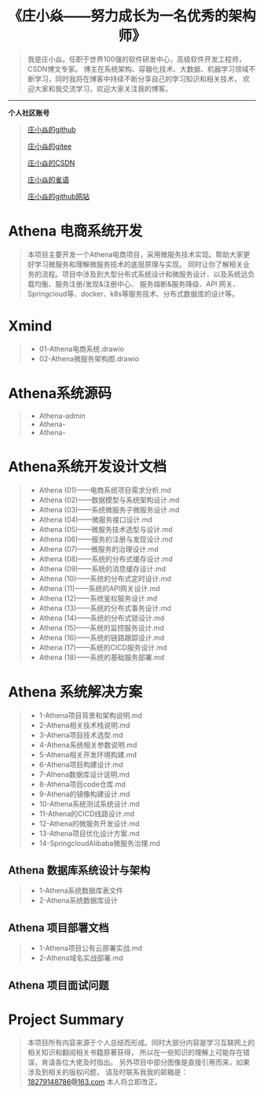 # <h1 align="center">《庄小焱——努力成长为一名优秀的架构师》</h1>

>我是庄小焱。任职于世界100强的软件研发中心，高级软件开发工程师，CSDN博文专家。 
> 博主在系统架构、容器化技术、大数据、机器学习领域不断学习，同时我将在博客中持续不断分享自己的学习知识和相关技术， 
> 欢迎大家和我交流学习，欢迎大家关注我的博客。
-----------------------------------------------------------------------------------------------
**个人社区账号**

> [庄小焱的github](https://github.com/2462612540)
>
> [庄小焱的gitee](https://gitee.com/xjl2462612540)
>
> [庄小焱的CSDN](https://blog.csdn.net/weixin_41605937?type=blog)
>
> [庄小焱的雀语](https://www.yuque.com/dashboard/my_books)
>
> [庄小焱的github网站](https://github.com/2462612540)


# Athena 电商系统开发

> 本项目主要开发一个Athena电商项目，采用微服务技术实现。帮助大家更好学习微服务和理解微服务技术的底层原理与实现。
> 同时让你了解相关业务的流程。项目中涉及到大型分布式系统设计和微服务设计、以及系统远负载均衡、服务注册/发现&注册中心、
> 服务熔断&服务降级、API 网关、Springcloud等、docker、k8s等服务技术、分布式数据库的设计等。




# Xmind

> - 01-Athena电商系统.drawio
> - 02-Athena微服务架构图.drawio

# Athena系统源码

> - Athena-admin 
> - Athena-
> - Athena-



# Athena系统开发设计文档

> - Athena (01)——电商系统项目需求分析.md
> - Athena (02)——数据模型与系统架构设计.md
> - Athena (03)——系统微服务子微服务设计.md
> - Athena (04)——微服务接口设计.md
> - Athena (05)——微服务技术选型与设计.md
> - Athena (06)——服务的注册与发现设计.md
> - Athena (07)——微服务的治理设计.md
> - Athena (08)——系统的分布式缓存设计.md
> - Athena (09)——系统的消息缓存设计.md
> - Athena (10)——系统的分布式定时设计.md
> - Athena (11)——系统的API网关设计.md
> - Athena (12)——系统鉴权服务设计.md
> - Athena (13)——系统的分布式事务设计.md
> - Athena (14)——系统的分布式锁设计.md
> - Athena (15)——系统的监控服务设计.md
> - Athena (16)——系统的链路跟踪设计.md
> - Athena (17)——系统的CICD服务设计.md
> - Athena (18)——系统的基础服务部署.md

# Athena 系统解决方案

> - 1-Athena项目背景和架构说明.md
> - 2-Athena相关技术栈说明.md
> - 3-Athena项目技术选型.md
> - 4-Athena系统相关参数说明.md
> - 5-Athena相关开发环境构建.md
> - 6-Athena项目构建设计.md
> - 7-Athena数据库设计说明.md
> - 8-Athena项目code仓库.md
> - 9-Athena的镜像构建设计.md
> - 10-Athena系统测试系统设计.md
> - 11-Athena的CICD线路设计.md
> - 12-Athena的微服务开发设计.md
> - 13-Athena项目优化设计方案.md
> - 14-SpringcloudAlibaba微服务治理.md

## Athena 数据库系统设计与架构

> - 1-Athena系统数据库表文件
> - 2-Athena系统数据库设计

## Athena 项目部署文档

> - 1-Athena项目公有云部署实战.md
> - 2-Athena域名实战部署.md

## Athena 项目面试问题



# Project Summary
> 本项目所有内容来源于个人总结而形成。同时大部分内容是学习互联网上的相关知识和翻阅相关书籍原著获得，
> 所以在一些知识的理解上可能存在错误，肯请各位大佬及时指出。
> 另外项目中部分图像是直接引用而来，如果涉及到相关的版权问题，
> 请及时联系我我的邮箱是：18279148786@163.com 本人将立即改正。
